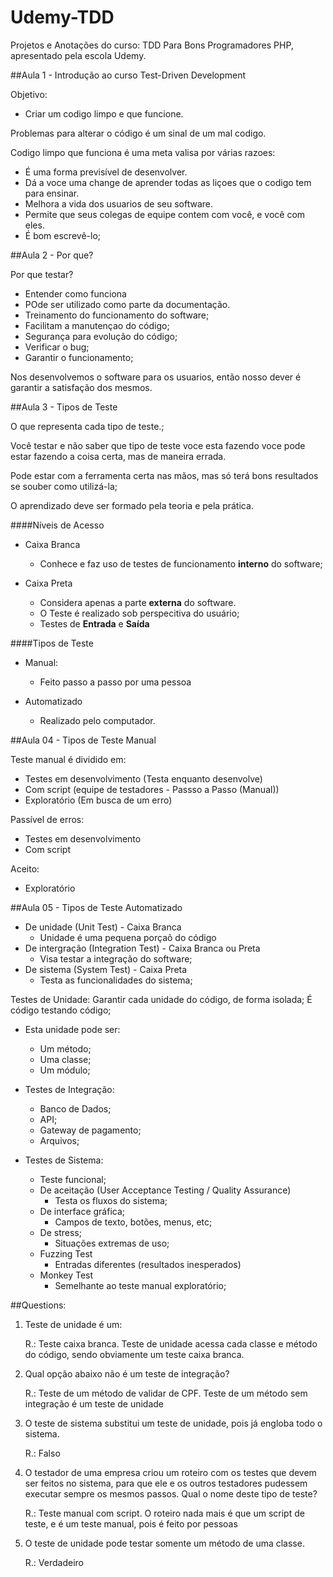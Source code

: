 # Udemy-TDD
Projetos e Anotações do curso: TDD Para Bons Programadores PHP, apresentado pela escola Udemy.

##Aula 1 - Introdução ao curso
Test-Driven Development

Objetivo:

- Criar um codigo limpo e que funcione.

Problemas para alterar o código é um sinal de um mal codigo.

Codigo limpo que funciona é uma meta valisa por várias razoes:

- É uma forma previsível de desenvolver.
- Dá a voce uma change de aprender todas as liçoes que o codigo tem para ensinar.
- Melhora a vida dos usuarios de seu software.
- Permite que seus colegas de equipe contem com você, e você com eles.
- É bom escrevê-lo;

##Aula 2 - Por que?

Por que testar?

- Entender como funciona
- POde ser utilizado como parte da documentação.
- Treinamento do funcionamento do software;
- Facilitam a manutençao do código;
- Segurança para evolução do código;
- Verificar o bug;
- Garantir o funcionamento;

Nos desenvolvemos o software para os usuarios, então nosso dever é garantir a satisfação dos mesmos.

##Aula 3 - Tipos de Teste

O que representa cada tipo de teste.;

Você testar e não saber que tipo de teste voce esta fazendo
voce pode estar fazendo a coisa certa, mas de maneira
errada.

Pode estar com a ferramenta certa nas mãos, mas só terá
bons resultados se souber como utilizá-la;

O aprendizado deve ser formado pela teoria e pela prática.

####Níveis de Acesso 

- Caixa Branca 
	- Conhece e faz uso de testes de funcionamento **interno** 
	do software;
	
- Caixa Preta
	- Considera apenas a parte **externa** do software.
	- O Teste é realizado sob perspecitiva do usuário;
	- Testes de **Entrada** e **Saída**

####Tipos de Teste

- Manual:
	- Feito passo a passo por uma pessoa

- Automatizado
	- Realizado pelo computador.

##Aula 04 - Tipos de Teste Manual

Teste manual é dividido em:

- Testes em desenvolvimento (Testa enquanto desenvolve)
- Com script (equipe de testadores - Passso a Passo (Manual))
- Exploratório (Em busca de um erro)


Passível de erros:
- Testes em desenvolvimento
- Com script

Aceito:
- Exploratório 

##Aula 05 - Tipos de Teste Automatizado

- De unidade (Unit Test) - Caixa Branca
	- Unidade é uma pequena porçaõ do código
- De intergração (Integration Test) - Caixa Branca ou Preta
	- Visa testar a integração do software;
- De sistema (System Test) - Caixa Preta
	- Testa as funcionalidades do sistema;

	
Testes de Unidade:
Garantir cada unidade do código, de forma isolada;
É código testando código;

- Esta unidade pode ser:

	- Um método;
	- Uma classe;
	- Um módulo;

- Testes de Integração:

	- Banco de Dados;
	- API;
	- Gateway de pagamento;
	- Arquivos;
	
- Testes de Sistema:

	- Teste funcional;
	- De aceitação (User Acceptance Testing / Quality Assurance)
		- Testa os fluxos do sistema;
	- De interface gráfica;
		- Campos de texto, botões, menus, etc;
	- De stress;
		- Situações extremas de uso;
	- Fuzzing Test
		- Entradas diferentes (resultados inesperados)
	- Monkey Test
		- Semelhante ao teste manual exploratório;
		
##Questions:

1. Teste de unidade é um:

	R.: Teste caixa branca. Teste de unidade acessa cada classe e método do código, sendo obviamente um teste caixa branca.
			
2. Qual opção abaixo não é um teste de integração?

	R.: Teste de um método de validar de CPF. Teste de um método sem integração é um teste de unidade

3. O teste de sistema substitui um teste de unidade, pois já engloba todo o sistema.

	R.: Falso
	
4. O testador de uma empresa criou um roteiro com os testes que devem ser feitos no sistema, para que ele e os outros testadores pudessem executar sempre os mesmos passos. Qual o nome deste tipo de teste?

	R.: Teste manual com script. O roteiro nada mais é que um script de teste, e é um teste manual, pois é feito por pessoas
	
5. O teste de unidade pode testar somente um método de uma classe.

	R.: Verdadeiro
	















